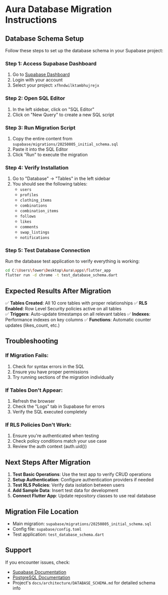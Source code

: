 # Aura Database Migration Instructions

## Database Schema Setup

Follow these steps to set up the database schema in your Supabase project:

### Step 1: Access Supabase Dashboard
1. Go to [Supabase Dashboard](https://supabase.com/dashboard)
2. Login with your account
3. Select your project: `xfhndwilktambhujrejx`

### Step 2: Open SQL Editor
1. In the left sidebar, click on "SQL Editor"
2. Click on "New Query" to create a new SQL script

### Step 3: Run Migration Script
1. Copy the entire content from `supabase/migrations/20250805_initial_schema.sql`
2. Paste it into the SQL Editor
3. Click "Run" to execute the migration

### Step 4: Verify Installation
1. Go to "Database" → "Tables" in the left sidebar
2. You should see the following tables:
   - `users`
   - `profiles` 
   - `clothing_items`
   - `combinations`
   - `combination_items`
   - `follows`
   - `likes`
   - `comments`
   - `swap_listings`
   - `notifications`

### Step 5: Test Database Connection
Run the database test application to verify everything is working:
```bash
cd C:\Users\fower\Desktop\Aura\apps\flutter_app
flutter run -d chrome -t test_database_schema.dart
```

## Expected Results After Migration

✅ **Tables Created**: All 10 core tables with proper relationships
✅ **RLS Enabled**: Row Level Security policies active on all tables  
✅ **Triggers**: Auto-update timestamps on all relevant tables
✅ **Indexes**: Performance indexes on key columns
✅ **Functions**: Automatic counter updates (likes_count, etc.)

## Troubleshooting

### If Migration Fails:
1. Check for syntax errors in the SQL
2. Ensure you have proper permissions
3. Try running sections of the migration individually

### If Tables Don't Appear:
1. Refresh the browser
2. Check the "Logs" tab in Supabase for errors
3. Verify the SQL executed completely

### If RLS Policies Don't Work:
1. Ensure you're authenticated when testing
2. Check policy conditions match your use case
3. Review the auth context (auth.uid())

## Next Steps After Migration

1. **Test Basic Operations**: Use the test app to verify CRUD operations
2. **Setup Authentication**: Configure authentication providers if needed
3. **Test RLS Policies**: Verify data isolation between users
4. **Add Sample Data**: Insert test data for development
5. **Connect Flutter App**: Update repository classes to use real database

## Migration File Location
- Main migration: `supabase/migrations/20250805_initial_schema.sql`
- Config file: `supabase/config.toml`
- Test application: `test_database_schema.dart`

## Support
If you encounter issues, check:
- [Supabase Documentation](https://supabase.com/docs)
- [PostgreSQL Documentation](https://www.postgresql.org/docs/)
- Project's `docs/architecture/DATABASE_SCHEMA.md` for detailed schema info
